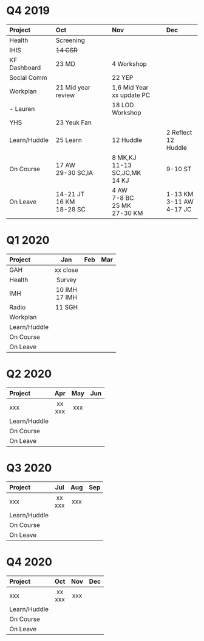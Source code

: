 <meta http-equiv="Cache-Control" content="no-cache, no-store, must-revalidate"/>
<meta http-equiv="Pragma" content="no-cache"/>
<meta http-equiv="Expires" content="0"/>

# Q4 2019

| Project       | Oct  | Nov  | Dec  |
| :-----        | :--- | :--- | :--- |
| Health        | Screening                      |                                        |                               |
| IHIS          | ~~14 CSR~~                     |                                        |                               |
| KF Dashboard  | 23 MD                          | 4 Workshop                             |                               | 
| Social Comm   |                                | 22 YEP                                 |                               |
| Workplan      | 21 Mid year review             | 1,6 Mid Year<br>xx update PC           |                               |
| - Lauren      |                                | 18 LOD Workshop                        |                               |
| YHS           | 23 Yeuk Fan                    |                                        |                               |
| Learn/Huddle  | 25 Learn                       | 12 Huddle                              | 2 Reflect<br>12 Huddle        |
| On Course     | 17 AW<br>29-30 SC,IA           | 8 MK,KJ<br>11-13 SC,JC,MK<br>14 KJ     | 9-10 ST                       |
| On Leave      | 14-21 JT<br>16 KM<br>18-28 SC  | 4 AW<br>7-8 BC<br>25 MK<br>27-30 KM    | 1-13 KM<br>3-11 AW<br>4-17 JC |

# Q1 2020

| Project      |  Jan              |  Feb  |  Mar  |
| :-----       | :---:             | :---: | :---: |
| GAH          | xx close          |       |       |
| Health       | Survey            |       |       |
| IMH          | 10 IMH<br>17 IMH  |       |       |
| Radio        | 11 SGH<br>        |       |       |
| Workplan     |                   |       |       |
| Learn/Huddle |                   |       |       |
| On Course    |                   |       |       |
| On Leave     |                   |       |       |

# Q2 2020

| Project      |  Apr              |  May  |  Jun  |
| :-----       | :---:             | :---: | :---: |
| xxx          | xx<br>xxx         | xxx   |       | 
| Learn/Huddle |                   |       |       |
| On Course    |                   |       |       |
| On Leave     |                   |       |       |

# Q3 2020

| Project      |  Jul              |  Aug  |  Sep  |
| :-----       | :---:             | :---: | :---: |
| xxx          | xx<br>xxx         | xxx   |       | 
| Learn/Huddle |                   |       |       |
| On Course    |                   |       |       |
| On Leave     |                   |       |       |

# Q4 2020

| Project      |  Oct              |  Nov  |  Dec  |
| :-----       | :---:             | :---: | :---: |
| xxx          | xx<br>xxx         | xxx   |       | 
| Learn/Huddle |                   |       |       |
| On Course    |                   |       |       |
| On Leave     |                   |       |       |
